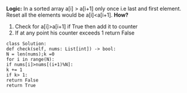 **Logic:**
In a sorted array a[i] > a[i+1] only once i.e last and first element. Reset all the elements would be a[i]<a[i+1].
**How?**
1. Check for a[i]>a[i+1] if True then add it to counter
2. If at any point his counter exceeds 1 return False
​
​
```
class Solution:
def check(self, nums: List[int]) -> bool:
N = len(nums);k =0
for i in range(N):
if nums[i]>nums[(i+1)%N]:
k += 1
if k> 1:
return False
return True
```